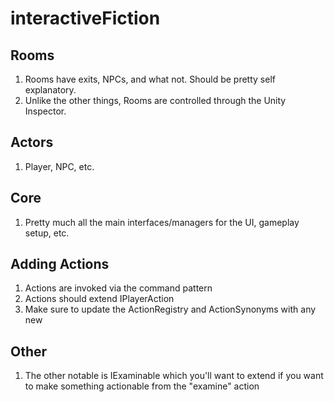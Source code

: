 # interactiveFiction

## Rooms
1. Rooms have exits, NPCs, and what not. Should be pretty self explanatory.
1. Unlike the other things, Rooms are controlled through the Unity Inspector.

## Actors
1. Player, NPC, etc.

## Core
1. Pretty much all the main interfaces/managers for the UI, gameplay setup, etc.

## Adding Actions
1. Actions are invoked via the command pattern
1. Actions should extend IPlayerAction
1. Make sure to update the ActionRegistry and ActionSynonyms with any new 

## Other
1. The other notable is IExaminable which you'll want to extend if you want to make something actionable from the "examine" action
